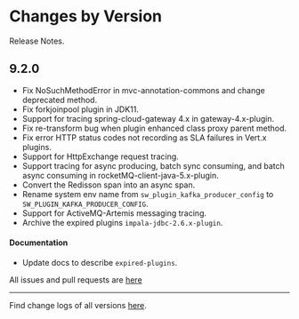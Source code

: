 Changes by Version
==================
Release Notes.

9.2.0
------------------

* Fix NoSuchMethodError in mvc-annotation-commons and change deprecated method.
* Fix forkjoinpool plugin in JDK11.
* Support for tracing spring-cloud-gateway 4.x in gateway-4.x-plugin.
* Fix re-transform bug when plugin enhanced class proxy parent method.
* Fix error HTTP status codes not recording as SLA failures in Vert.x plugins. 
* Support for HttpExchange request tracing.
* Support tracing for async producing, batch sync consuming, and batch async consuming in rocketMQ-client-java-5.x-plugin.
* Convert the Redisson span into an async span.
* Rename system env name from `sw_plugin_kafka_producer_config` to `SW_PLUGIN_KAFKA_PRODUCER_CONFIG`.
* Support for ActiveMQ-Artemis messaging tracing.
* Archive the expired plugins `impala-jdbc-2.6.x-plugin`.

#### Documentation
* Update docs to describe `expired-plugins`.

All issues and pull requests are [here](https://github.com/apache/skywalking/milestone/204?closed=1)

------------------
Find change logs of all versions [here](changes).

